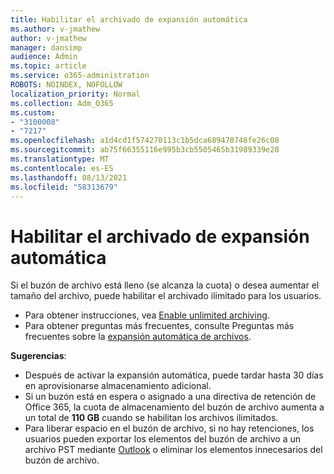 ```yaml
---
title: Habilitar el archivado de expansión automática
ms.author: v-jmathew
author: v-jmathew
manager: dansimp
audience: Admin
ms.topic: article
ms.service: o365-administration
ROBOTS: NOINDEX, NOFOLLOW
localization_priority: Normal
ms.collection: Adm_O365
ms.custom:
- "3100008"
- "7217"
ms.openlocfilehash: a1d4cd1f574270113c1b5dca689470748fe26c08
ms.sourcegitcommit: ab75f66355116e995b3cb5505465b31989339e28
ms.translationtype: MT
ms.contentlocale: es-ES
ms.lasthandoff: 08/13/2021
ms.locfileid: "58313679"
---
```

# <a name="enable-auto-expanding-archiving"></a>Habilitar el archivado de expansión automática

Si el buzón de archivo está lleno (se alcanza la cuota) o desea aumentar el tamaño del archivo, puede habilitar el archivado ilimitado para los usuarios.

- Para obtener instrucciones, vea [Enable unlimited archiving](https://docs.microsoft.com/office365/securitycompliance/enable-unlimited-archiving).
- Para obtener preguntas más frecuentes, consulte Preguntas más frecuentes sobre la [expansión automática de archivos](https://blogs.technet.microsoft.com/exchange/2018/04/09/office-365-auto-expanding-archives-faq/).

**Sugerencias**:

- Después de activar la expansión automática, puede tardar hasta 30 días en aprovisionarse almacenamiento adicional.
- Si un buzón está en espera o asignado a una directiva de retención de Office 365, la cuota de almacenamiento del buzón de archivo aumenta a un total de **110 GB** cuando se habilitan los archivos ilimitados.
- Para liberar espacio en el buzón de archivo, si no hay retenciones, los usuarios pueden exportar los elementos del buzón de archivo a un archivo PST mediante [Outlook](https://support.office.com/article/Export-or-backup-email-contacts-and-calendar-to-an-Outlook-pst-file-14252b52-3075-4e9b-be4e-ff9ef1068f91) o eliminar los elementos innecesarios del buzón de archivo.
